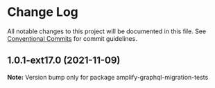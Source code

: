 # Change Log

All notable changes to this project will be documented in this file.
See [Conventional Commits](https://conventionalcommits.org) for commit guidelines.

## 1.0.1-ext17.0 (2021-11-09)

**Note:** Version bump only for package amplify-graphql-migration-tests
